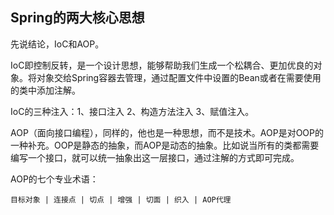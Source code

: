 ## Spring的两大核心思想

先说结论，IoC和AOP。

IoC即控制反转，是一个设计思想，能够帮助我们生成一个松耦合、更加优良的对象。将对象交给Spring容器去管理，通过配置文件中设置的Bean或者在需要使用的类中添加注解。

IoC的三种注入：1、接口注入 2、构造方法注入 3、赋值注入。

AOP（面向接口编程），同样的，他也是一种思想，而不是技术。AOP是对OOP的一种补充。OOP是静态的抽象，而AOP是动态的抽象。比如说当所有的类都需要编写一个接口，就可以统一抽象出这一层接口，通过注解的方式即可完成。

AOP的七个专业术语：

```
目标对象 | 连接点 | 切点 | 增强 | 切面 | 织入 | AOP代理
```

